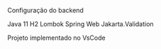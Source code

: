 Configuração do backend

Java 11
H2
Lombok
Spring Web
Jakarta.Validation

Projeto implementado no VsCode